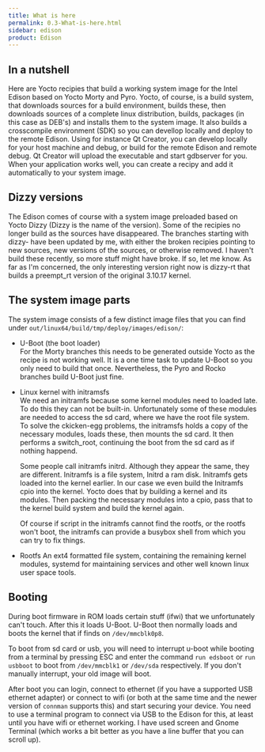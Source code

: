 ```yaml
---
title: What is here
permalink: 0.3-What-is-here.html
sidebar: edison
product: Edison
---
```


## In a nutshell

Here are Yocto recipies that build a working system image for the Intel Edison based on Yocto Morty and Pyro. Yocto, of course, is a build system, that downloads sources for a build environment, builds these, then downloads sources of a complete linux distribution, builds, packages (in this case as DEB's) and installs them to the system image.
It also builds a crosscompile environment (SDK) so you can devellop locally and deploy to the remote Edison. Using for instance Qt Creator, you can develop locally for your host machine and debug, or build for the remote Edison and remote debug. Qt Creator will upload the executable and start gdbserver for you.
When your application works well, you can create a recipy and add it automatically to your system image.

## Dizzy versions

The Edison comes of course with a system image preloaded based on Yocto Dizzy (Dizzy is the name of the version). Some of the recipies no longer build as the sources have disappeared. The branches starting with dizzy- have been updated by me, with either the broken recipies pointing to new sources, new versions of the sources, or otherwise removed.
I haven't build these recently, so more stuff might have broke. If so, let me know. As far as I'm concerned, the only interesting version right now is dizzy-rt that builds a preempt_rt version of the original 3.10.17 kernel.

## The system image parts

The system image consists of a few distinct image files that you can find under `out/linux64/build/tmp/deploy/images/edison/`:  


  *  U-Boot (the boot loader)  
    For the Morty branches this needs to be generated outside Yocto as the recipe is not working well. It is a one time task to update U-Boot so you only need to build that once. Nevertheless, the Pyro and Rocko branches build U-Boot just fine.  
    
  * Linux kernel with initramsfs  
    We need an initramfs because some kernel modules need to loaded late. To do this they can not be built-in. Unfortunately some of these modules are needed to access the sd card, where we have the root file system. To solve the ckicken-egg problems, the initramsfs holds a copy of the necessary modules, loads these, then mounts the sd card. It then performs a switch_root, continuing the boot from the sd card as if nothing happend. 

    Some people call initramfs initrd. Although they appear the same, they are different. Initramfs is a file system, Initrd a ram disk. Initramfs gets loaded into the kernel earlier. In our case we even build the Initramfs cpio into the kernel. Yocto does that by building a kernel and its modules. Then packing the necessary modules into a cpio, pass that to the kernel build system and build the kernel again.

    Of course if script in the initramfs cannot find the rootfs, or the rootfs won't boot, the initramfs can provide a busybox shell from which you can try to fix things.  
    
  * Rootfs
    An ext4 formatted file system, containing the remaining kernel modules, systemd for maintaining services and other well known linux user space tools.

## Booting

During boot firmware in ROM loads certain stuff (ifwi) that we unfortunately can't touch. After this it loads U-Boot. U-Boot then normally loads and boots the kernel that if finds on `/dev/mmcblk0p8`.

To boot from sd card or usb, you will need to interrupt u-boot while booting from a terminal by pressing ESC and enter the command `run edsboot` or `run usbboot` to boot from `/dev/mmcblk1` or `/dev/sda` respectively. If you don't manually interrupt, your old image will boot.

After boot you can login, connect to ethernet (if you have a supported USB ethernet adapter) or connect to wifi (or both at the same time and the newer version of `connman` supports this) and start securing your device. You need to use a terminal program to connect via USB to the Edison for this, at least until you have wifi or ethernet working. I have used screen and Gnome Terminal (which works a bit better as you have a line buffer that you can scroll up). 
